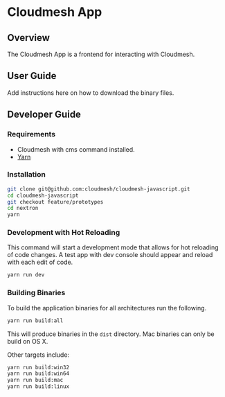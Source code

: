 # Cloudmesh App

## Overview

The Cloudmesh App is a frontend for interacting with Cloudmesh.

## User Guide

Add instructions here on how to download the binary files.

## Developer Guide

### Requirements

* Cloudmesh with cms command installed.
* [Yarn](https://yarnpkg.com/)

### Installation

```bash
git clone git@github.com:cloudmesh/cloudmesh-javascript.git
cd cloudmesh-javascript
git checkout feature/prototypes
cd nextron
yarn
```

### Development with Hot Reloading

This command will start a development mode that allows for hot reloading of code changes.
A test app with dev console should appear and reload with each edit of code.

```bash
yarn run dev
```

### Building Binaries

To build the application binaries for all architectures run the following.

```bash
yarn run build:all
```

This will produce binaries in the `dist` directory.  Mac binaries can only be build on
OS X.

Other targets include:

```bash
yarn run build:win32
yarn run build:win64
yarn run build:mac
yarn run build:linux
``` 
